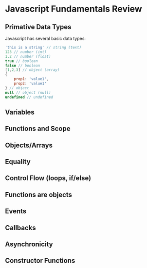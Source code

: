 # Javascript Fundamentals Review

## Primative Data Types

Javascript has several basic data types:

```javascript
'this is a string' // string (text)
123 // number (int)
1.2 // number (float)
true // boolean
false // boolean
[1,2,3] // object (array)
{
	prop1: 'value1',
	prop2: 'value1'
} // object
null // object (null)
undefined // undefined
```

## Variables
## Functions and Scope
## Objects/Arrays
## Equality
## Control Flow (loops, if/else)
## Functions are objects
## Events
## Callbacks
## Asynchronicity
## Constructor Functions
